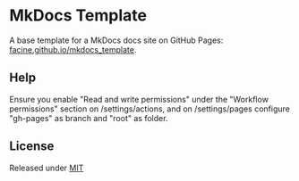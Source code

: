 # MkDocs Template

A base template for a MkDocs docs site on GitHub Pages: [facine.github.io/mkdocs_template](https://facine.github.io/mkdocs_template).

## Help

Ensure you enable "Read and write permissions" under the "Workflow permissions" section on /settings/actions,
and on /settings/pages configure "gh-pages" as branch and "root" as folder.

## License

Released under [MIT](/LICENSE)
